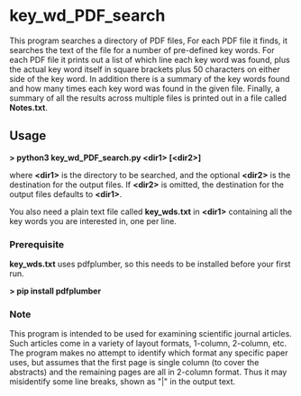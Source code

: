 
# key_wd_PDF_search

This program searches a directory of PDF files,  For each PDF file it finds, it searches the text of the file for a number of pre-defined key words.  For each PDF file it prints out a list of which line each key word was found, plus the actual key word itself in square brackets plus 50 characters on either side of the key word.  In addition there is a summary of the key words found and how many times each key word was found in the given file.  Finally, a summary of all the results across multiple files is printed out in a file called **Notes.txt**.

## Usage
**\> python3  key_wd_PDF_search.py  \<dir1\>  \[\<dir2\>\]**

where **\<dir1\>** is the directory to be searched, and the optional **\<dir2\>** is the destination for the output files.  If **\<dir2\>** is omitted, the destination for the output files defaults to **\<dir1\>**.

You also need a plain text file called **key_wds.txt** in **\<dir1\>**  containing all the key words you are interested in, one per line.

### Prerequisite

**key_wds.txt** uses pdfplumber, so this needs to be installed before your first run.

**\> pip install pdfplumber**

### Note
This program is intended to be used for examining scientific journal articles.  Such articles come in a variety of layout formats, 1-column, 2-column, etc.  The program makes no attempt to identify which format any specific paper uses, but assumes that the first page is single column (to cover the abstracts) and the remaining pages are all in 2-column format. Thus it may misidentify some line breaks, shown as "|" in the output text.
